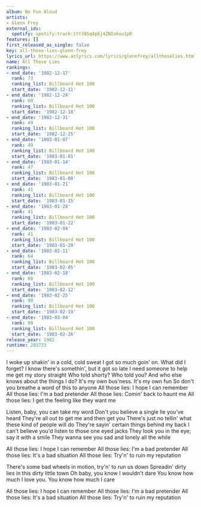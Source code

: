 ```yaml
---
album: No Fun Aloud
artists:
- Glenn Frey
external_ids:
  spotify: spotify:track:1tYJ85q4pEj4ZNIokuu1pR
features: []
first_released_as_single: false
key: all-those-lies-glenn-frey
lyrics_url: https://www.azlyrics.com/lyrics/glennfrey/allthoselies.html
name: All Those Lies
rankings:
- end_date: '1982-12-17'
  rank: 73
  ranking_list: Billboard Hot 100
  start_date: '1982-12-11'
- end_date: '1982-12-24'
  rank: 60
  ranking_list: Billboard Hot 100
  start_date: '1982-12-18'
- end_date: '1982-12-31'
  rank: 49
  ranking_list: Billboard Hot 100
  start_date: '1982-12-25'
- end_date: '1983-01-07'
  rank: 49
  ranking_list: Billboard Hot 100
  start_date: '1983-01-01'
- end_date: '1983-01-14'
  rank: 47
  ranking_list: Billboard Hot 100
  start_date: '1983-01-08'
- end_date: '1983-01-21'
  rank: 41
  ranking_list: Billboard Hot 100
  start_date: '1983-01-15'
- end_date: '1983-01-28'
  rank: 41
  ranking_list: Billboard Hot 100
  start_date: '1983-01-22'
- end_date: '1983-02-04'
  rank: 41
  ranking_list: Billboard Hot 100
  start_date: '1983-01-29'
- end_date: '1983-02-11'
  rank: 64
  ranking_list: Billboard Hot 100
  start_date: '1983-02-05'
- end_date: '1983-02-18'
  rank: 88
  ranking_list: Billboard Hot 100
  start_date: '1983-02-12'
- end_date: '1983-02-25'
  rank: 90
  ranking_list: Billboard Hot 100
  start_date: '1983-02-19'
- end_date: '1983-03-04'
  rank: 99
  ranking_list: Billboard Hot 100
  start_date: '1983-02-26'
release_year: 1982
runtime: 283733
---
```

I woke up shakin' in a cold, cold sweat
I got so much goin' on. What did I forget?
I know there's somethin', but it got so late
I need someone to help me get my story straight
Who told shorty? Who told you?
And who else knows about the things I do?
It's my own bus'ness. It's my own fun
So don't you breathe a word of this to anyone
All those lies: I hope I can remember
All those lies: I'm a bad pretender
All those lies: Comin' back to haunt me
All those lies: I get the feeling like they want me

Listen, baby, you can take my word
Don't you believe a single lie you've heard
They're all out to get me and then get you
There's just no tellin' what these kind of people will do
They're sayin' certain things behind my back
I can't believe you'd listen to those one eyed jacks
They look you in the eye; say it with a smile
They wanna see you sad and lonely all the while

All those lies: I hope I can remember
All those lies: I'm a bad pretender
All those lies: It's a bad situation
All those lies: Try'n' to ruin my reputation

There's some bad wheels in motion, try'n' to run us down
Spreadin' dirty lies in this dirty little town
Oh baby, you know I wouldn't dare
You know how much I love you. You know how much I care

All those lies: I hope I can remember
All those lies: I'm a bad pretender
All those lies: It's a bad situation
All those lies: Try'n' to ruin my reputation
